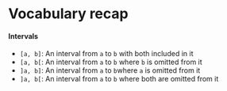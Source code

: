 # Vocabulary recap
#### Intervals 
- ``[a, b]``: An interval from ``a`` to ``b`` with both included in it
- ``[a, b[``: An interval from ``a`` to ``b`` where ``b`` is omitted from it   
- ``]a, b]``: An interval from ``a`` to ``b``where ``a`` is omitted from it 
- ``]a, b[``: An interval from ``a`` to ``b`` where both are omitted from it

#### 

